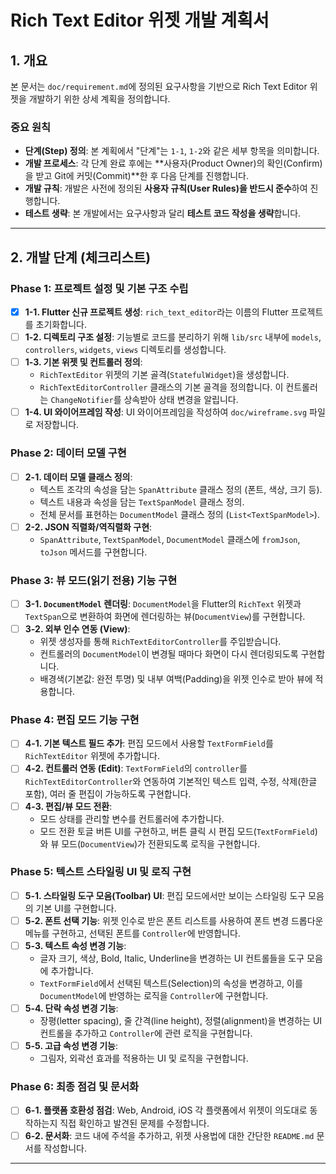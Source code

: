 # Rich Text Editor 위젯 개발 계획서

## 1. 개요

본 문서는 `doc/requirement.md`에 정의된 요구사항을 기반으로 Rich Text Editor 위젯을 개발하기 위한 상세 계획을 정의합니다.

### **중요 원칙**
- **단계(Step) 정의**: 본 계획에서 "단계"는 `1-1`, `1-2`와 같은 세부 항목을 의미합니다.
- **개발 프로세스**: 각 단계 완료 후에는 **사용자(Product Owner)의 확인(Confirm)을 받고 Git에 커밋(Commit)**한 후 다음 단계를 진행합니다.
- **개발 규칙**: 개발은 사전에 정의된 **사용자 규칙(User Rules)을 반드시 준수**하여 진행합니다.
- **테스트 생략**: 본 개발에서는 요구사항과 달리 **테스트 코드 작성을 생략**합니다.

---

## 2. 개발 단계 (체크리스트)

### Phase 1: 프로젝트 설정 및 기본 구조 수립
- [x] **1-1. Flutter 신규 프로젝트 생성**: `rich_text_editor`라는 이름의 Flutter 프로젝트를 초기화합니다.
- [ ] **1-2. 디렉토리 구조 설정**: 기능별로 코드를 분리하기 위해 `lib/src` 내부에 `models`, `controllers`, `widgets`, `views` 디렉토리를 생성합니다.
- [ ] **1-3. 기본 위젯 및 컨트롤러 정의**:
    - `RichTextEditor` 위젯의 기본 골격(`StatefulWidget`)을 생성합니다.
    - `RichTextEditorController` 클래스의 기본 골격을 정의합니다. 이 컨트롤러는 `ChangeNotifier`를 상속받아 상태 변경을 알립니다.
- [ ] **1-4. UI 와이어프레임 작성**: UI 와이어프레임을 작성하여 `doc/wireframe.svg` 파일로 저장합니다.

### Phase 2: 데이터 모델 구현
- [ ] **2-1. 데이터 모델 클래스 정의**:
    - 텍스트 조각의 속성을 담는 `SpanAttribute` 클래스 정의 (폰트, 색상, 크기 등).
    - 텍스트 내용과 속성을 담는 `TextSpanModel` 클래스 정의.
    - 전체 문서를 표현하는 `DocumentModel` 클래스 정의 (`List<TextSpanModel>`).
- [ ] **2-2. JSON 직렬화/역직렬화 구현**:
    - `SpanAttribute`, `TextSpanModel`, `DocumentModel` 클래스에 `fromJson`, `toJson` 메서드를 구현합니다.

### Phase 3: 뷰 모드(읽기 전용) 기능 구현
- [ ] **3-1. `DocumentModel` 렌더링**: `DocumentModel`을 Flutter의 `RichText` 위젯과 `TextSpan`으로 변환하여 화면에 렌더링하는 뷰(`DocumentView`)를 구현합니다.
- [ ] **3-2. 외부 인수 연동 (View)**:
    - 위젯 생성자를 통해 `RichTextEditorController`를 주입받습니다.
    - 컨트롤러의 `DocumentModel`이 변경될 때마다 화면이 다시 렌더링되도록 구현합니다.
    - 배경색(기본값: 완전 투명) 및 내부 여백(Padding)을 위젯 인수로 받아 뷰에 적용합니다.

### Phase 4: 편집 모드 기능 구현
- [ ] **4-1. 기본 텍스트 필드 추가**: 편집 모드에서 사용할 `TextFormField`를 `RichTextEditor` 위젯에 추가합니다.
- [ ] **4-2. 컨트롤러 연동 (Edit)**: `TextFormField`의 `controller`를 `RichTextEditorController`와 연동하여 기본적인 텍스트 입력, 수정, 삭제(한글 포함), 여러 줄 편집이 가능하도록 구현합니다.
- [ ] **4-3. 편집/뷰 모드 전환**:
    - 모드 상태를 관리할 변수를 컨트롤러에 추가합니다.
    - 모드 전환 토글 버튼 UI를 구현하고, 버튼 클릭 시 편집 모드(`TextFormField`)와 뷰 모드(`DocumentView`)가 전환되도록 로직을 구현합니다.

### Phase 5: 텍스트 스타일링 UI 및 로직 구현
- [ ] **5-1. 스타일링 도구 모음(Toolbar) UI**: 편집 모드에서만 보이는 스타일링 도구 모음의 기본 UI를 구현합니다.
- [ ] **5-2. 폰트 선택 기능**: 위젯 인수로 받은 폰트 리스트를 사용하여 폰트 변경 드롭다운 메뉴를 구현하고, 선택된 폰트를 `Controller`에 반영합니다.
- [ ] **5-3. 텍스트 속성 변경 기능**:
    - 글자 크기, 색상, Bold, Italic, Underline을 변경하는 UI 컨트롤들을 도구 모음에 추가합니다.
    - `TextFormField`에서 선택된 텍스트(Selection)의 속성을 변경하고, 이를 `DocumentModel`에 반영하는 로직을 `Controller`에 구현합니다.
- [ ] **5-4. 단락 속성 변경 기능**:
    - 장평(letter spacing), 줄 간격(line height), 정렬(alignment)을 변경하는 UI 컨트롤을 추가하고 `Controller`에 관련 로직을 구현합니다.
- [ ] **5-5. 고급 속성 변경 기능**:
    - 그림자, 외곽선 효과를 적용하는 UI 및 로직을 구현합니다.

### Phase 6: 최종 점검 및 문서화
- [ ] **6-1. 플랫폼 호환성 점검**: Web, Android, iOS 각 플랫폼에서 위젯이 의도대로 동작하는지 직접 확인하고 발견된 문제를 수정합니다.
- [ ] **6-2. 문서화**: 코드 내에 주석을 추가하고, 위젯 사용법에 대한 간단한 `README.md` 문서를 작성합니다.

--- 